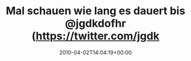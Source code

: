 ---
retweeted: false
source: <a href="http://twitter.com" rel="nofollow">Twitter Web Client</a>
entities:
  hashtags: []
  symbols: []
  user_mentions:
  - name: Mike Besser
    screen_name: JgdKdoFhr
    indices:
    - '35'
    - '45'
    id_str: '34632827'
    id: '34632827'
  urls: []
display_text_range:
- '0'
- '84'
favorite_count: '0'
id_str: '11481632032'
truncated: false
retweet_count: '0'
id: '11481632032'
created_at: Fri Apr 02 14:04:19 +0000 2010
favorited: false
full_text: Mal schauen wie lang es dauert bis [@jgdkdofhr](https://twitter.com/jgdkdofhr)
  den frischen Kaffee hier unten riecht.
lang: de
tags:
- pesos/twitter
date: '2010-04-02T14:04:19+00:00'
src: https://twitter.com/bascht/status/11481632032
original_url: https://twitter.com/bascht/status/11481632032
type: twitter_tweet
text: Mal schauen wie lang es dauert bis [@jgdkdofhr](https://twitter.com/jgdkdofhr)
  den frischen Kaffee hier unten riecht.
title: Mal schauen wie lang es dauert bis @jgdkdofhr (https://twitter.com/jgdk

---